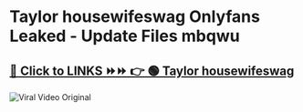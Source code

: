 
 # Taylor housewifeswag Onlyfans Leaked - Update Files mbqwu

## <h2><a href="https://clipsfans.com/Taylor_housewifeswag&ref=git">🔗 Click to LINKS ⏩⏩ 👉 🟢 Taylor housewifeswag </a></h2>

<a href="https://clipsfans.com/Taylor_housewifeswag&ref=git" rel="nofollow" data-target="animated-image.originalLink"><img src="https://i.ibb.co.com/xMMVF88/686577567.gif" alt="Viral Video Original" style="max-width: 100%; display: inline-block;" data-target="animated-image.originalImage"></a>

